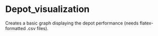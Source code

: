 # Depot_visualization
Creates a basic graph displaying the depot performance (needs flatex-formatted .csv files).

